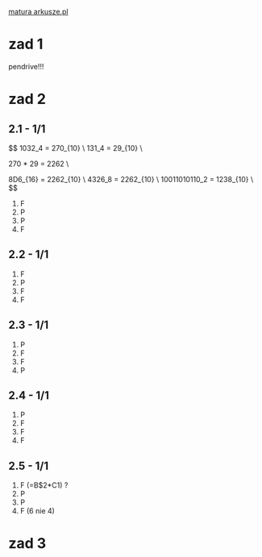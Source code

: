 [matura arkusze.pl](https://arkusze.pl/matura-informatyka-2015-maj-poziom-rozszerzony/)

# zad 1
pendrive!!!



# zad 2
## 2.1 - 1/1
$$
1032_4 = 270_{10} \\
131_4 = 29_{10} \\

270 * 29 = 2262 \\

8D6_{16} = 2262_{10} \\
4326_8 = 2262_{10} \\
10011010110_2 = 1238_{10} \\
$$

1. F
2. P
3. P
4. F


## 2.2 - 1/1
1. F
2. P
3. F
4. F


## 2.3 - 1/1 
1. P
2. F
3. F
4. P


## 2.4 - 1/1
1. P
2. F
3. F
4. F


## 2.5 - 1/1
1. F (=B$2*C1) ?
2. P
3. P
4. F (6 nie 4)



# zad 3